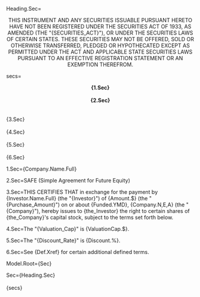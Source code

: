 Heading.Sec=<center><span style="text-transform: uppercase">THIS INSTRUMENT AND ANY SECURITIES ISSUABLE PURSUANT HERETO HAVE NOT BEEN REGISTERED UNDER THE SECURITIES ACT OF 1933, AS AMENDED (THE "{Securities_Act}"), OR UNDER THE SECURITIES LAWS OF CERTAIN STATES.  THESE SECURITIES MAY NOT BE OFFERED, SOLD OR OTHERWISE TRANSFERRED, PLEDGED OR HYPOTHECATED EXCEPT AS PERMITTED UNDER THE ACT AND APPLICABLE STATE SECURITIES LAWS PURSUANT TO AN EFFECTIVE REGISTRATION STATEMENT OR AN EXEMPTION THEREFROM.</span></center>


secs=<center><b>{1.Sec}<br><br>{2.Sec}</center></b><br><br>{3.Sec}<br><br>{4.Sec}<br><br>{5.Sec}<br><br>{6.Sec}

1.Sec={Company.Name.Full}

2.Sec=SAFE  (Simple Agreement for Future Equity)

3.Sec=THIS CERTIFIES THAT in exchange for the payment by {Investor.Name.Full} (the "{Investor}") of {Amount.$} (the "{Purchase_Amount}") on or about {Funded.YMD}, {Company.N,E,A} (the "{Company}"), hereby issues to {the_Investor} the right to certain shares of {the_Company}'s capital stock, subject to the terms set forth below.

4.Sec=The "{Valuation_Cap}" is {ValuationCap.$}.  

5.Sec=The "{Discount_Rate}" is {Discount.%}.

6.Sec=See {Def.Xref} for certain additional defined terms.

Model.Root={Sec}

Sec={Heading.Sec}<br><br>{secs}